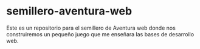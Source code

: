 # semillero-aventura-web
Este es un repositorio para el semillero de Aventura web donde nos construiremos un pequeño juego que me enseñara las bases de desarrollo web.
